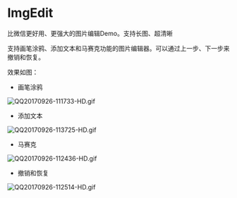 # ImgEdit
比微信更好用、更强大的图片编辑Demo。支持长图、超清晰

支持画笔涂鸦、添加文本和马赛克功能的图片编辑器。可以通过上一步、下一步来撤销和恢复。

效果如图：
* 画笔涂鸦


![QQ20170926-111733-HD.gif](http://upload-images.jianshu.io/upload_images/4824158-9254964552fc358c.gif?imageMogr2/auto-orient/strip%7CimageView2/2/w/300)


* 添加文本

![QQ20170926-113725-HD.gif](http://upload-images.jianshu.io/upload_images/4824158-7e8f8886b3b37eb4.gif?imageMogr2/auto-orient/strip%7CimageView2/2/w/300)

* 马赛克

![QQ20170926-112436-HD.gif](http://upload-images.jianshu.io/upload_images/4824158-16755800cb5aca3c.gif?imageMogr2/auto-orient/strip%7CimageView2/2/w/300)

* 撤销和恢复

![QQ20170926-112514-HD.gif](http://upload-images.jianshu.io/upload_images/4824158-4583e35bf32f1534.gif?imageMogr2/auto-orient/strip%7CimageView2/2/w/300)
